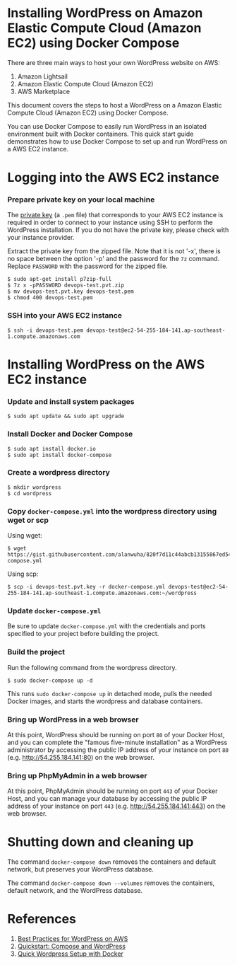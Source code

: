 # Installing WordPress on Amazon Elastic Compute Cloud (Amazon EC2) using Docker Compose

There are three main ways to host your own WordPress website on AWS:

1. Amazon Lightsail
1. Amazon Elastic Compute Cloud (Amazon EC2)
1. AWS Marketplace

This document covers the steps to host a WordPress on a Amazon Elastic Compute Cloud (Amazon EC2) using Docker Compose.

You can use Docker Compose to easily run WordPress in an isolated environment built with Docker containers. This quick start guide demonstrates how to use Docker Compose to set up and run WordPress on a AWS EC2 instance.

# Logging into the AWS EC2 instance

### Prepare private key on your local machine

The [private key](https://docs.aws.amazon.com/AWSEC2/latest/UserGuide/ec2-key-pairs.html) (a `.pem` file) that corresponds to your AWS EC2 instance is required in order to connect to your instance using SSH to perform the WordPress installation. If you do not have the private key, please check with your instance provider.

Extract the private key from the zipped file.
Note that it is not '-x', there is no space between the option '-p' and the password for the `7z` command. Replace `PASSWORD` with the password for the zipped file.
```
$ sudo apt-get install p7zip-full
$ 7z x -pPASSWORD devops-test.pvt.zip
$ mv devops-test.pvt.key devops-test.pem
$ chmod 400 devops-test.pem
```

### SSH into your AWS EC2 instance
```
$ ssh -i devops-test.pem devops-test@ec2-54-255-184-141.ap-southeast-1.compute.amazonaws.com
```

# Installing WordPress on the AWS EC2 instance

### Update and install system packages
```
$ sudo apt update && sudo apt upgrade
```

### Install Docker and Docker Compose
```
$ sudo apt install docker.io
$ sudo apt install docker-compose
```

### Create a wordpress directory
```
$ mkdir wordpress
$ cd wordpress
```

### Copy `docker-compose.yml` into the wordpress directory using wget or scp
Using wget:
```
$ wget https://gist.githubusercontent.com/alanwuha/820f7d11c44abcb13155867ed54c431e/raw/9ac2fb951df88466afe71d8ca474f0fe1d1d746d/docker-compose.yml
```

Using scp:
```
$ scp -i devops-test.pvt.key -r docker-compose.yml devops-test@ec2-54-255-184-141.ap-southeast-1.compute.amazonaws.com:~/wordpress
```

### Update `docker-compose.yml`
Be sure to update `docker-compose.yml` with the credentials and ports specified to your project before building the project.

### Build the project
Run the following command from the wordpress directory.
```
$ sudo docker-compose up -d
```
This runs `sudo docker-compose up` in detached mode, pulls the needed Docker images, and starts the wordpress and database containers.

### Bring up WordPress in a web browser

At this point, WordPress should be running on port `80` of your Docker Host, and you can complete the "famous five-minute installation" as a WordPress administrator by accessing the public IP address of your instance on port `80` (e.g. http://54.255.184.141:80) on the web browser.

### Bring up PhpMyAdmin in a web browser

At this point, PhpMyAdmin should be running on port `443` of your Docker Host, and you can manage your database by accessing the public IP address of your instance on port `443` (e.g. http://54.255.184.141:443) on the web browser.

# Shutting down and cleaning up

The command `docker-compose down` removes the containers and default network, but preserves your WordPress database.

The command `docker-compose down --volumes` removes the containers, default network, and the WordPress database.

# References
1. [Best Practices for WordPress on AWS](https://d1.awsstatic.com/whitepapers/wordpress-best-practices-on-aws.pdf)
1. [Quickstart: Compose and WordPress](https://docs.docker.com/compose/wordpress/)
1. [Quick Wordpress Setup with Docker](https://www.youtube.com/watch?v=pYhLEV-sRpY)